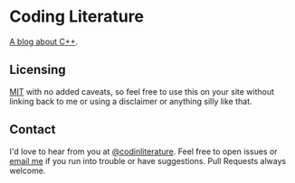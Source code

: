 Coding Literature
========

[A blog about C++](http://codingliterature.github.io).

Licensing
---------

[MIT](https://github.com/CodingLiterature/CodingLiterature.github.io/blob/master/LICENCE) with no added caveats, so feel free to use this on your site without linking back to me or using a disclaimer or anything silly like that.

Contact
-------
I'd love to hear from you at [@codinliterature](https://twitter.com/codinliterature). Feel free to open issues or [email me](codingliterature@gmail.com) if you run into trouble or have suggestions. Pull Requests always welcome.
